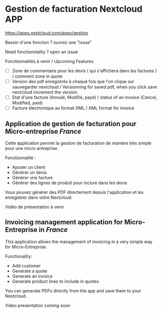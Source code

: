 # Gestion de facturation Nextcloud APP

https://apps.nextcloud.com/apps/gestion

Besoin d'une fonction ? ouvrez une "issue"

Need fonctionnlality ? open an issue

Fonctionnalités à venir / Upcoming Features

- [ ] Zone de commentaire pour les devis ( qui s'affichera dans les factures ) / comment zone in quote
- [ ] Version des pdf enregistrés à chaque fois que l'on clique sur sauvegarder nextcloud / Versionning for saved pdf, when you click save nextcloud increment the version.
- [ ] Etat d'une facture (Annulé, Modifié, payé) / status of an invoice (Cancel, Modified, paid)
- [ ] Facture électronique au format XML / XML format for invoice

## Application de gestion de facturation pour Micro-entreprise *France*

Cette application permet la gestion de facturation de manière très simple pour une micro entreprise.

Fonctionnalité : 
* Ajouter un client
* Générer un devis
* Générer une facture
* Générer des lignes de produit pour inclure dans les devis

Vous pouvez générer des PDF directement depuis l'application et les enregistrer dans votre Nextcloud.

Vidéo de présentation à venir

## Invoicing management application for Micro-Entreprise in *France* 

This application allows the management of invoicing in a very simple way for Micro-Entreprise.

Functionality:

* Add customer
* Generate a quote
* Generate an invoice
* Generate product lines to include in quotes

You can generate PDFs directly from the app and save them to your Nextcloud.

Video presentation coming soon
